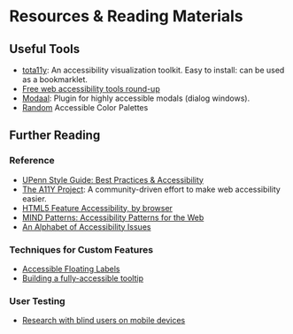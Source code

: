 # Resources & Reading Materials

## Useful Tools
- [tota11y](http://khan.github.io/tota11y/): An accessibility visualization toolkit. Easy to install: can be used as a bookmarklet.
- [Free web accessibility tools round-up](https://medium.com/bread-crumbs/free-web-accessibility-tools-round-up-b83a33797789)
- [Modaal](http://www.humaan.com/modaal/): Plugin for highly accessible modals (dialog windows).
- [Random](http://randoma11y.com/) Accessible Color Palettes

## Further Reading

### Reference
- [UPenn Style Guide: Best Practices & Accessibility](http://www.upenn.edu/about/styleguide-best-practice)
- [The A11Y Project](http://a11yproject.com): A community-driven effort to make web accessibility easier.
- [HTML5 Feature Accessibility, by browser](http://stevefaulkner.github.io/HTML5accessibility/)
- [MIND Patterns: Accessibility Patterns for the Web](https://ebay.gitbooks.io/mindpatterns/content/)
- [An Alphabet of Accessibility Issues](https://the-pastry-box-project.net/anne-gibson/2014-july-31)

### Techniques for Custom Features
- [Accessible Floating Labels](http://allthingssmitty.com/2016/09/25/accessible-floating-labels/)
- [Building a fully-accessible tooltip](https://sarasoueidan.com/blog/accessible-tooltips/)

### User Testing
- [Research with blind users on mobile devices](https://accessibility.blog.gov.uk/2016/06/09/research-with-blind-users-on-mobile-devices/)